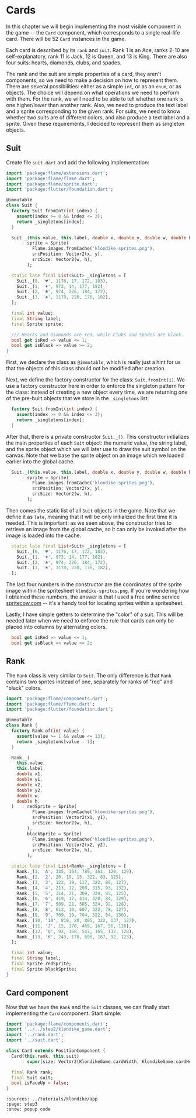 # Cards

In this chapter we will begin implementing the most visible component in the
game -- the `Card` component, which corresponds to a single real-life card.
There will be 52 `Card` instances in the game.

Each card is described by its `rank` and `suit`. Rank 1 is an Ace, ranks 2-10
are self-explanatory, rank 11 is Jack, 12 is Queen, and 13 is King. There are
also four suits: hearts, diamonds, clubs, and spades.

The rank and the suit are simple properties of a card, they aren't components,
so we need to make a decision on how to represent them. There are several
possibilities: either as a simple `int`, or as an `enum`, or as objects. The
choice will depend on what operations we need to perform with them. For the
rank, we will need to be able to tell whether one rank is one higher/lower than
another rank. Also, we need to produce the text label and a sprite corresponding
to the given rank. For suits, we need to know whether two suits are of different
colors, and also produce a text label and a sprite. Given these requirements,
I decided to represent them as singleton objects.


## Suit

Create file `suit.dart` and add the following implementation:

```dart
import 'package:flame/extensions.dart';
import 'package:flame/flame.dart';
import 'package:flame/sprite.dart';
import 'package:flutter/foundation.dart';

@immutable
class Suit {
  factory Suit.fromInt(int index) {
    assert(index >= 0 && index <= 3);
    return _singletons[index];
  }

  Suit._(this.value, this.label, double x, double y, double w, double h)
      : sprite = Sprite(
          Flame.images.fromCache('klondike-sprites.png'),
          srcPosition: Vector2(x, y),
          srcSize: Vector2(w, h),
        );

  static late final List<Suit> _singletons = [
    Suit._(0, '♥', 1176, 17, 172, 183),
    Suit._(1, '♦', 973, 14, 177, 182),
    Suit._(2, '♣', 974, 226, 184, 172),
    Suit._(3, '♠', 1178, 220, 176, 182),
  ];

  final int value;
  final String label;
  final Sprite sprite;

  /// Hearts and Diamonds are red, while Clubs and Spades are black.
  bool get isRed => value <= 1;
  bool get isBlack => value >= 2;
}
```

First, we declare the class as `@immutable`, which is really just a hint for
us that the objects of this class should not be modified after creation.

Next, we define the factory constructor for the class: `Suit.fromInt(i)`. We
use a factory constructor here in order to enforce the singleton pattern for
the class: instead of creating a new object every time, we are returning one
of the pre-built objects that we store in the `_singletons` list:
```dart
  factory Suit.fromInt(int index) {
    assert(index >= 0 && index <= 3);
    return _singletons[index];
  }
```

After that, there is a private constructor `Suit._()`. This constructor
initializes the main properties of each `Suit` object: the numeric value, the
string label, and the sprite object which we will later use to draw the suit
symbol on the canvas. Note that we base the sprite object on an image which
we loaded earlier into the global cache.
```dart
  Suit._(this.value, this.label, double x, double y, double w, double h)
      : sprite = Sprite(
          Flame.images.fromCache('klondike-sprites.png'),
          srcPosition: Vector2(x, y),
          srcSize: Vector2(w, h),
        );
```

Then comes the static list of all `Suit` objects in the game. Note that we
define it as `late`, meaning that it will be only initialized the first time
it is needed. This is important: as we seen above, the constructor tries to
retrieve an image from the global cache, so it can only be invoked after the
image is loaded into the cache.
```dart
  static late final List<Suit> _singletons = [
    Suit._(0, '♥', 1176, 17, 172, 183),
    Suit._(1, '♦', 973, 14, 177, 182),
    Suit._(2, '♣', 974, 226, 184, 172),
    Suit._(3, '♠', 1178, 220, 176, 182),
  ];
```
The last four numbers in the constructor are the coordinates of the sprite
image within the spritesheet `klondike-sprites.png`. If you're wondering how I
obtained these numbers, the answer is that I used a free online service
[spritecow.com] -- it's a handy tool for locating sprites within a spritesheet.

Lastly, I have simple getters to determine the "color" of a suit. This will be
needed later when we need to enforce the rule that cards can only be placed
into columns by alternating colors.
```dart
  bool get isRed => value <= 1;
  bool get isBlack => value >= 2;
```


## Rank

The `Rank` class is very similar to `Suit`. The only difference is that `Rank`
contains two sprites instead of one, separately for ranks of "red" and "black"
colors.

```dart
import 'package:flame/components.dart';
import 'package:flame/flame.dart';
import 'package:flutter/foundation.dart';

@immutable
class Rank {
  factory Rank.of(int value) {
    assert(value >= 1 && value <= 13);
    return _singletons[value - 1];
  }

  Rank._(
    this.value,
    this.label,
    double x1,
    double y1,
    double x2,
    double y2,
    double w,
    double h,
  )   : redSprite = Sprite(
          Flame.images.fromCache('klondike-sprites.png'),
          srcPosition: Vector2(x1, y1),
          srcSize: Vector2(w, h),
        ),
        blackSprite = Sprite(
          Flame.images.fromCache('klondike-sprites.png'),
          srcPosition: Vector2(x2, y2),
          srcSize: Vector2(w, h),
        );

  static late final List<Rank> _singletons = [
    Rank._(1, 'A', 335, 164, 789, 161, 120, 129),
    Rank._(2, '2', 20, 19, 15, 322, 83, 125),
    Rank._(3, '3', 122, 19, 117, 322, 80, 127),
    Rank._(4, '4', 213, 12, 208, 315, 93, 132),
    Rank._(5, '5', 314, 21, 309, 324, 85, 125),
    Rank._(6, '6', 419, 17, 414, 320, 84, 129),
    Rank._(7, '7', 509, 21, 505, 324, 92, 128),
    Rank._(8, '8', 612, 19, 607, 322, 78, 127),
    Rank._(9, '9', 709, 19, 704, 322, 84, 130),
    Rank._(10, '10', 810, 20, 805, 322, 137, 127),
    Rank._(11, 'J', 15, 170, 469, 167, 56, 126),
    Rank._(12, 'Q', 92, 168, 547, 165, 132, 128),
    Rank._(13, 'K', 243, 170, 696, 167, 92, 123),
  ];

  final int value;
  final String label;
  final Sprite redSprite;
  final Sprite blackSprite;
}
```


## Card component

Now that we have the `Rank` and the `Suit` classes, we can finally start
implementing the `Card` component. Start simple:
```dart
import 'package:flame/components.dart';
import '../../step2/klondike_game.dart';
import '../rank.dart';
import '../suit.dart';

class Card extends PositionComponent {
  Card(this.rank, this.suit)
      : super(size: Vector2(KlondikeGame.cardWidth, KlondikeGame.cardHeight));

  final Rank rank;
  final Suit suit;
  bool isFaceUp = false;
}
```




```{flutter-app}
:sources: ../tutorials/klondike/app
:page: step3
:show: popup code
```

[spritecow.com]: http://www.spritecow.com/
